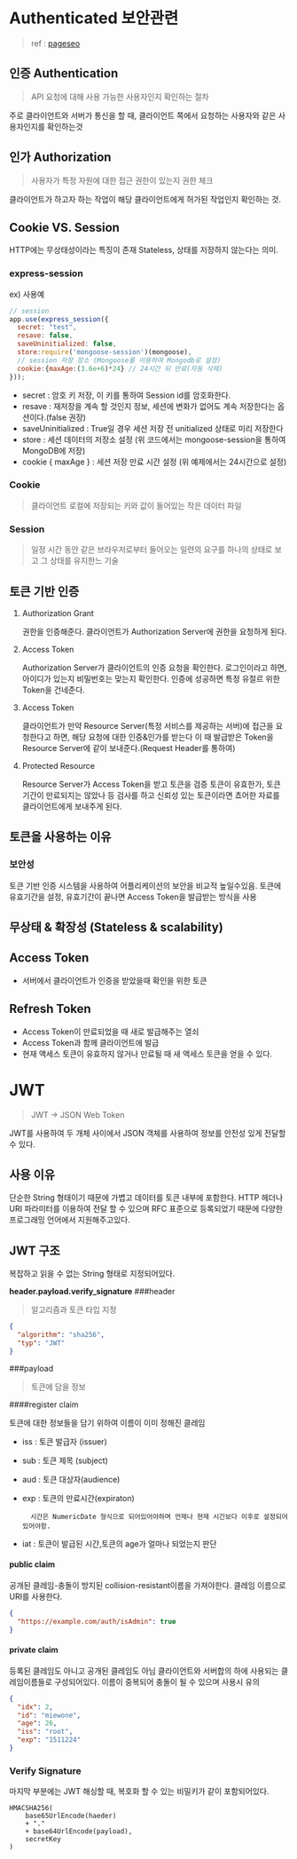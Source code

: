 # Authenticated 보안관련
> ref : [pageseo](https://gngsn.tistory.com/31)

## 인증 Authentication
> API 요청에 대해 사용 가능한 사용자인지 확인하는 절차

주로 클라이언트와 서버가 통신을 할 때, 클라이언트 쪽에서 요청하는 사용자와 같은 사용자인지를 확인하는것

## 인가 Authorization
> 사용자가 특정 자원에 대한 접근 권한이 있는지 권한 체크

클라이언트가 하고자 하는 작업이 해당 클라이언트에게 허가된 작업인지 확인하는 것.

## Cookie VS. Session

HTTP에는 무상태성이라는 특징이 존재
Stateless, 상태를 저장하지 않는다는 의미.

### express-session

ex) 사용예
```javascript
// session
app.use(express_session({
  secret: "test", 
  resave: false, 
  saveUninitialized: false,
  store:require('mongoose-session')(mongoose), 
  // session 저장 장소 (Mongoose를 이용하여 Mongodb로 설정)
  cookie:{maxAge:(3.6e+6)*24} // 24시간 뒤 만료(자동 삭제)
}));
```

- secret : 암호 키 저장, 이 키를 통하여 Session id를 암호화한다.
- resave :  재저장을 계속 할 것인지 정보, 세션에 변화가 없어도 계속 저장한다는 옵션이다.(false 권장)
- saveUninitialized : True일 경우 세션 저장 전 unitialized 상태로 미리 저장한다
- store : 세션 데이터의 저장소 설정 (위 코드에서는 mongoose-session을 통하여 MongoDB에 저장)
- cookie { maxAge } : 세션 저장 만료 시간 설정 (위 예제에서는 24시간으로 설정)
### Cookie
> 클라이언트 로컬에 저장되는 키와 값이 들어있는 작은 데이터 파일

### Session
> 일정 시간 동안 같은 브라우저로부터 들어오는 일련의 요구를 하나의 상태로 보고 그 상태를 유지한느 기술

## 토큰 기반 인증
1. Authorization Grant

   권한을 인증해준다.
   클라이언트가 Authorization Server에 권한을 요청하게 된다.
2. Access Token

   Authorization Server가 클라이언트의 인증 요청을 확인한다.
   로그인이라고 하면, 아이디가 있는지 비밀번호는 맞는지 확인한다.
   인증에 성공하면 특정 유절르 위한 Token을 건네준다.
3. Access Token

   클라이언트가 만약 Resource Server(특정 서비스를 제공하는 서버)에 접근을 요청한다고 하면, 해당 요청에 대한 인증&인가를 받는다
   이 때 발급받은 Token을 Resource Server에 같이 보내준다.(Request Header를 통하여)
4. Protected Resource

   Resource Server가 Access Token을 받고 토큰을 검증
   토큰이 유효한가, 토큰 기간이 만료되지는 않았나 등 검사를 하고 신뢰성 있는 토큰이라면 쵸어한 자료를 클라이언트에게 보내주게 된다.

## 토큰을 사용하는 이유

### 보안성
토큰 기반 인증 시스템을 사용하여 어플리케이션의 보안을 비교적 높일수있음.
토큰에 유효기간을 설정, 유효기간이 끝나면 Access Token을 발급받는 방식을 사용

## 무상태 & 확장성 (Stateless & scalability)

## Access Token

- 서버에서 클라이언트가 인증을 받았을때 확인을 위한 토큰
## Refresh Token

- Access Token이 만료되었을 때 새로 발급해주는 열쇠
- Access Token과 함께 클라이언트에 발급
- 현재 액세스 토큰이 유효하지 않거나 만료될 때 새 액세스 토큰을 얻을 수 있다.

# JWT
> JWT -> JSON Web Token

JWT를 사용하여 두 개체 사이에서 JSON 객체를 사용하여 정보를 안전성 있게 전달할 수 있다.


## 사용 이유
단순한 String 형태이기 때문에 가볍고 데이터를 토큰 내부에 포함한다.
HTTP 헤더나 URI 파라미터를 이용하여 전달 할 수 있으며 RFC 표준으로 등록되었기 때문에 다양한 프로그래밍 언어에서 지원해주고있다.

## JWT 구조
복잡하고 읽을 수 없는 String 형태로 지정되어있다.


__header.payload.verify_signature__
###header
> 알고리즘과 토큰 타입 지정
```json
{
  "algorithm": "sha256",
  "typ": "JWT"
}
```

###payload

> 토큰에 담을 정보

####register claim

토큰에 대한 정보들을 담기 위하여 이름이 이미 정해진 클레임

- iss : 토큰 발급자 (issuer)
- sub : 토큰 제목 (subject)
- aud : 토큰 대상자(audience)
- exp : 토큰의 만료시간(expiraton) 
        
        시간은 NumericDate 형식으로 되어있어야하며 언제나 현재 시간보다 이후로 설정되어 있어야함.
- iat : 토큰이 발급된 시간,토큰의 age가 얼마나 되었는지 판단
#### public claim
공개된 클레임-충돌이 방지된 collision-resistant이름을 가져야한다.
클레임 이름으로 URI를 사용한다.
```json
{
  "https://example.com/auth/isAdmin": true
}
```

#### private claim
등록된 클레임도 아니고 공개된 클레임도 아님
클라이언트와 서버합의 하에 사용되는 클레임이름들로 구성되어있다.
이름이 중복되어 충돌이 될 수 있으며 사용시 유의

```json
{
  "idx": 2,
  "id": "miewone",
  "age": 26,
  "iss": "root",
  "exp": "1511224"
}
```

### Verify Signature
마지막 부분에는 JWT 해싱할 때, 복호화 할 수 있는 비밀키가 같이 포함되어있다.
```text
HMACSHA256(
    base65UrlEncode(haeder)
    + "."
    + base64UrlEncode(payload),
    secretKey
)
```
